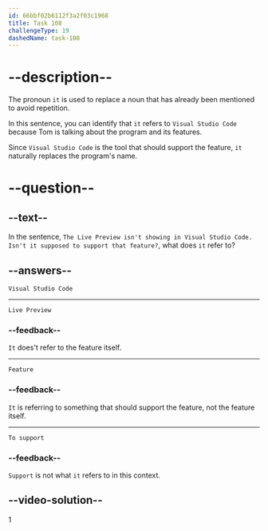 ```yaml
---
id: 66bbf02b6112f3a2f03c1968
title: Task 108
challengeType: 19
dashedName: task-108
---
```


# --description--

The pronoun `it` is used to replace a noun that has already been mentioned to avoid repetition.

In this sentence, you can identify that `it` refers to `Visual Studio Code` because Tom is talking about the program and its features. 

Since `Visual Studio Code` is the tool that should support the feature, `it` naturally replaces the program's name.

# --question--

## --text--

In the sentence, `The Live Preview isn't showing in Visual Studio Code. Isn't it supposed to support that feature?`, what does `it` refer to?

## --answers--

`Visual Studio Code`

---

`Live Preview`

### --feedback--

`It` does't refer to the feature itself.

---

`Feature`

### --feedback--

`It` is referring to something that should support the feature, not the feature itself.

---

`To support`

### --feedback--

`Support` is not what `it` refers to in this context.

## --video-solution--

1
